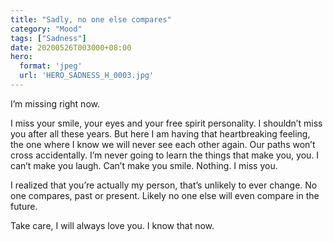 ```yaml
---
title: "Sadly, no one else compares"
category: "Mood"
tags: ["Sadness"]
date: 20200526T003000+08:00
hero:
  format: 'jpeg'
  url: 'HERO_SADNESS_H_0003.jpg'
---
```

I’m missing right now.

I miss your smile, your eyes and your free spirit personality. I shouldn’t miss you after all these years. But here I am having that heartbreaking feeling, the one where I know we will never see each other again. Our paths won’t cross accidentally. I’m never going to learn the things that make you, you. I can’t make you laugh. Can’t make you smile. Nothing. I miss you.

I realized that you’re actually my person, that’s unlikely to ever change. No one compares, past or present. Likely no one else will even compare in the future.

Take care, I will always love you. I know that now.
